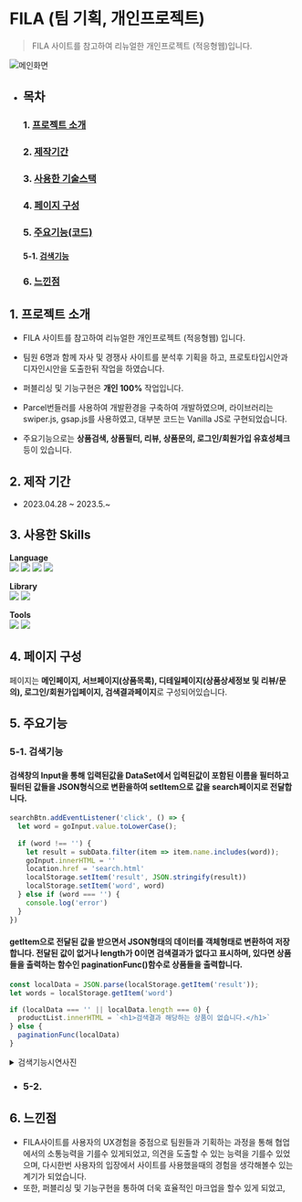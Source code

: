# FILA (팀 기획, 개인프로젝트)
> FILA 사이트를 참고하여 리뉴얼한 개인프로젝트 (적응형웹)입니다.

![메인화면](https://github.com/Tae-Hyun98/FILA-project/assets/119056869/f7672f96-e27e-450e-871f-46681c279af7)


- ## 목차  
  ### 1. [프로젝트 소개](#1-프로젝트-소개)
  ### 2. [제작기간](#2-제작-기간)
  ### 3. [사용한 기술스택](#3-사용한-skills)
  ### 4. [페이지 구성](#4-페이지-구성-1)
  ### 5. [주요기능(코드)](#5-주요기능)  
     #### 5-1. [검색기능](#5-1-검색기능)  
  ### 6. [느낀점](#6-느낀점-1)

     
## 1. 프로젝트 소개
- FILA 사이트를 참고하여 리뉴얼한 개인프로젝트 (적응형웹) 입니다.

- 팀원 6명과 함께 자사 및 경쟁사 사이트를 분석후 기획을 하고, 프로토타입시안과 디자인시안을 도출한뒤 작업을 하였습니다.

- 퍼블리싱 및 기능구현은 **개인 100%** 작업입니다.

- Parcel번들러를 사용하여 개발환경을 구축하여 개발하였으며, 라이브러리는 swiper.js, gsap.js를 사용하였고, 대부분 코드는 Vanilla JS로 구현되었습니다.  

- 주요기능으로는 **상품검색, 상품필터, 리뷰, 상품문의, 로그인/회원가입 유효성체크** 등이 있습니다.  

## 2. 제작 기간  
- 2023.04.28 ~ 2023.5.~
 
## 3. 사용한 Skills  
  **Language**  
  <a href="#!"><img src="https://img.shields.io/badge/html5-E34F26?style=flat&logo=html5&logoColor=white"/></a>
  <a href="#!"><img src="https://img.shields.io/badge/css3-1572B6?style=flat&logo=css3&logoColor=white"/></a>
  <a href="#!"><img src="https://img.shields.io/badge/jquery-0769AD?style=flat&logo=jquery&logoColor=white"/></a>
  <a href="#!"><img src="https://img.shields.io/badge/javascript-F7DF1E?style=flat&logo=javascript&logoColor=white"/></a>

  **Library**  
  <a href="#!"><img src="https://img.shields.io/badge/swiper.js-6332F6?style=flat&logo=swiper&logoColor=white"/></a>
  <a href="#!"><img src="https://img.shields.io/badge/gsap.js-88CE02?style=flat&logo=greensock&logoColor=white"/></a>
    
  **Tools**  
  <a href="#!"><img src="https://img.shields.io/badge/visual studio code-007ACC?style=flat&logo=visualstudiocode&logoColor=white"/></a>
  <a href="#!"><img src="https://img.shields.io/badge/github-181717?style=flat&logo=github&logoColor=white"/></a>  
  
## 4. 페이지 구성  
페이지는 **메인페이지, 서브페이지(상품목록), 디테일페이지(상품상세정보 및 리뷰/문의), 로그인/회원가입페이지, 검색결과페이지**로 구성되어있습니다.


## 5. 주요기능  
### 5-1. 검색기능  
#### 검색창의 Input을 통해 입력된값을 DataSet에서 입력된값이 포함된 이름을 필터하고 필터된 값들을 JSON형식으로 변환을하여 setItem으로 값을 search페이지로 전달합니다.  
```javascript
searchBtn.addEventListener('click', () => {
  let word = goInput.value.toLowerCase();
    
  if (word !== '') {
    let result = subData.filter(item => item.name.includes(word));
    goInput.innerHTML = ''
    location.href = 'search.html'
    localStorage.setItem('result', JSON.stringify(result))
    localStorage.setItem('word', word)
  } else if (word === '') {
    console.log('error')
  }
})
```  
#### getItem으로 전달된 값을 받으면서 JSON형태의 데이터를 객체형태로 변환하여 저장합니다. 전달된 값이 없거나 length가 0이면 검색결과가 없다고 표시하며, 있다면 상품들을 출력하는 함수인 paginationFunc()함수로 상품들을 출력합니다.  
```javascript
const localData = JSON.parse(localStorage.getItem('result'));
let words = localStorage.getItem('word')

if (localData === '' || localData.length === 0) {
  productList.innerHTML = `<h1>검색결과 해당하는 상품이 없습니다.</h1>`
} else {
  paginationFunc(localData)
}
```


<details>  
    <summary>검색기능시연사진</summary>  
        
  - ### 검색화면  
  ![search](https://github.com/Tae-Hyun98/FILA-project/assets/119056869/37cd4806-08ea-454c-b32b-7c52126bf96f)  

  - ### 검색결과화면  
  ![search](https://github.com/Tae-Hyun98/FILA-project/assets/119056869/575e9a6b-9990-402a-ac27-90a2bb6644aa)  

  - ### 검색실패화면  
  ![search](https://github.com/Tae-Hyun98/FILA-project/assets/119056869/7fa15a96-a980-4c58-89c6-8be178dae5ff)  

</details>

- ### 5-2. 

## 6. 느낀점
- FILA사이트를 사용자의 UX경험을 중점으로 팀원들과 기획하는 과정을 통해 협업에서의 소통능력을 기를수 있게되었고, 의견을 도출할 수 있는 능력을 기를수 있었으며, 다시한번 사용자의 입장에서 사이트를 사용했을때의 경험을 생각해볼수 있는 계기가 되었습니다.  
- 또한, 퍼블리싱 및 기능구현을 통하여 더욱 효율적인 마크업을 할수 있게 되었고, 

